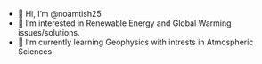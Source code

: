 - 👋 Hi, I’m @noamtish25
- 👀 I’m interested in Renewable Energy and Global Warming issues/solutions. 
- 🌱 I’m currently learning Geophysics with intrests in Atmospheric Sciences

<!---
noamtish25/noamtish25 is a ✨ special ✨ repository because its `README.md` (this file) appears on your GitHub profile.
You can click the Preview link to take a look at your changes.
--->
